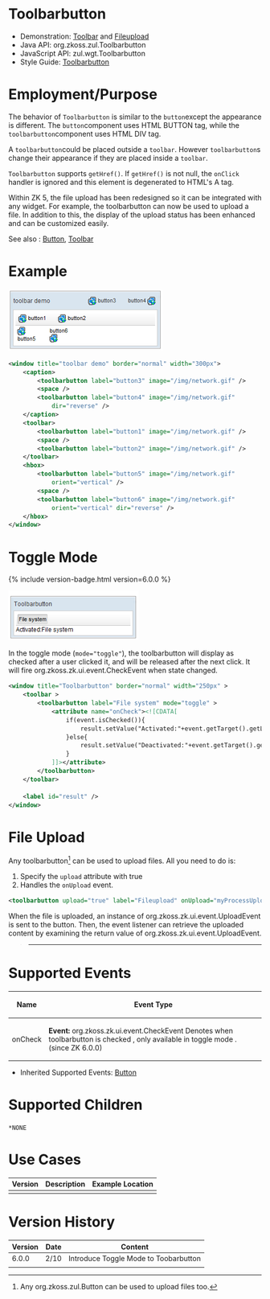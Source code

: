 

# Toolbarbutton

- Demonstration: [Toolbar](http://www.zkoss.org/zkdemo/menu/toolbar) and
  [Fileupload](Small_Talks/2009/July/ZK_5:_New_File_Upload#Live_Demo)
- Java API: <javadoc>org.zkoss.zul.Toolbarbutton</javadoc>
- JavaScript API:
  <javadoc directory="jsdoc">zul.wgt.Toolbarbutton</javadoc>
- Style Guide: [
  Toolbarbutton](ZK_Style_Guide/XUL_Component_Specification/Toolbarbutton)

# Employment/Purpose

The behavior of `Toolbarbutton` is similar to the `button`except the
appearance is different. The `button`component uses HTML BUTTON tag,
while the `toolbarbutton`component uses HTML DIV tag.

A `toolbarbutton`could be placed outside a `toolbar`. However
`toolbarbutton`s change their appearance if they are placed inside a
`toolbar`.

`Toolbarbutton` supports `getHref()`. If `getHref()` is not null, the
`onClick` handler is ignored and this element is degenerated to HTML's A
tag.

Within ZK 5, the file upload has been redesigned so it can be integrated
with any widget. For example, the toolbarbutton can now be used to
upload a file. In addition to this, the display of the upload status has
been enhanced and can be customized easily.

See also : [
Button](ZK_Component_Reference/Essential_Components/Button),
[
Toolbar](ZK_Component_Reference/Essential_Components/Toolbar)

# Example

![](images/ZKComRef_Toolbarbutton_Example.png)

``` xml
<window title="toolbar demo" border="normal" width="300px">
    <caption>
        <toolbarbutton label="button3" image="/img/network.gif" />
        <space />
        <toolbarbutton label="button4" image="/img/network.gif"
            dir="reverse" />
    </caption>
    <toolbar>
        <toolbarbutton label="button1" image="/img/network.gif" />
        <space />
        <toolbarbutton label="button2" image="/img/network.gif" />
    </toolbar>
    <hbox>
        <toolbarbutton label="button5" image="/img/network.gif"
            orient="vertical" />
        <space />
        <toolbarbutton label="button6" image="/img/network.gif"
            orient="vertical" dir="reverse" />
    </hbox>
</window>
```

# Toggle Mode

{% include version-badge.html version=6.0.0 %}

![](images/Toolbarbutton_togglemode.png)

In the toggle mode (`mode="toggle"`), the toolbarbutton will display as
checked after a user clicked it, and will be released after the next
click. It will fire <javadoc>org.zkoss.zk.ui.event.CheckEvent</javadoc>
when state changed.

``` xml
<window title="Toolbarbutton" border="normal" width="250px" >
    <toolbar >
        <toolbarbutton label="File system" mode="toggle" >
            <attribute name="onCheck"><![CDATA[
                if(event.isChecked()){
                    result.setValue("Activated:"+event.getTarget().getLabel());
                }else{
                    result.setValue("Deactivated:"+event.getTarget().getLabel());
                }
            ]]></attribute>         
        </toolbarbutton> 
    </toolbar>
    
    <label id="result" />
</window>
```

# File Upload

Any toolbarbutton[^1] can be used to upload files. All you need to do
is:

1.  Specify the `upload` attribute with true
2.  Handles the `onUpload` event.

``` xml
<toolbarbutton upload="true" label="Fileupload" onUpload="myProcessUpload(event.getMedia())"/>
```

When the file is uploaded, an instance of
<javadoc>org.zkoss.zk.ui.event.UploadEvent</javadoc> is sent to the
button. Then, the event listener can retrieve the uploaded content by
examining the return value of
<javadoc method="getMedia()">org.zkoss.zk.ui.event.UploadEvent</javadoc>.

> ------------------------------------------------------------------------
>
> <references/>

# Supported Events

<table>
<thead>
<tr class="header">
<th><center>
<p>Name</p>
</center></th>
<th><center>
<p>Event Type</p>
</center></th>
</tr>
</thead>
<tbody>
<tr class="odd">
<td><center>
<p>onCheck</p>
</center></td>
<td><p><strong>Event:</strong>
<javadoc>org.zkoss.zk.ui.event.CheckEvent</javadoc> Denotes when
toolbarbutton is checked , only available in toggle mode . (since ZK
6.0.0)</p></td>
</tr>
</tbody>
</table>

- Inherited Supported Events: [
  Button](ZK_Component_Reference/Essential_Components/Button#Supported_Events)

# Supported Children

`*NONE`

# Use Cases

| Version | Description | Example Location |
|---------|-------------|------------------|
|         |             |                  |

# Version History



| Version | Date | Content                               |
|---------|------|---------------------------------------|
| 6.0.0   | 2/10 | Introduce Toggle Mode to Toobarbutton |
|         |      |                                       |



[^1]: Any <javadoc>org.zkoss.zul.Button</javadoc> can be used to upload
    files too.
